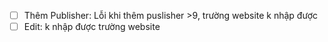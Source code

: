 - [ ] Thêm Publisher: Lỗi khi thêm puslisher >9, trường website k nhập được
- [ ] Edit: k nhập được trường website